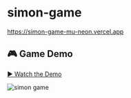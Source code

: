 ﻿# simon-game
https://simon-game-mu-neon.vercel.app
## 🎮 Game Demo

[▶️ Watch the Demo](media/089590f7-dcdf-48a9-af77-7841794b801e.mp4)

![simon game](https://github.com/user-attachments/assets/ed63024d-3c06-49b5-8780-80373823b1ed)
